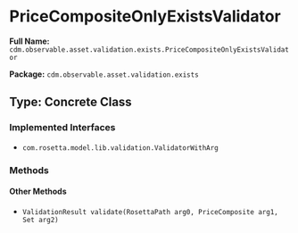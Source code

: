 # PriceCompositeOnlyExistsValidator

**Full Name:** `cdm.observable.asset.validation.exists.PriceCompositeOnlyExistsValidator`

**Package:** `cdm.observable.asset.validation.exists`

## Type: Concrete Class

### Implemented Interfaces

- `com.rosetta.model.lib.validation.ValidatorWithArg`

### Methods

#### Other Methods

- `ValidationResult validate(RosettaPath arg0, PriceComposite arg1, Set arg2)`

